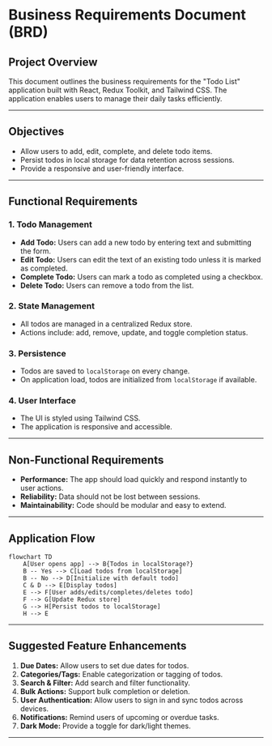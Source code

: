 # Business Requirements Document (BRD)

## Project Overview

This document outlines the business requirements for the "Todo List" application built with React, Redux Toolkit, and Tailwind CSS. The application enables users to manage their daily tasks efficiently.

---

## Objectives

- Allow users to add, edit, complete, and delete todo items.
- Persist todos in local storage for data retention across sessions.
- Provide a responsive and user-friendly interface.

---

## Functional Requirements

### 1. Todo Management

- **Add Todo:** Users can add a new todo by entering text and submitting the form.
- **Edit Todo:** Users can edit the text of an existing todo unless it is marked as completed.
- **Complete Todo:** Users can mark a todo as completed using a checkbox.
- **Delete Todo:** Users can remove a todo from the list.

### 2. State Management

- All todos are managed in a centralized Redux store.
- Actions include: add, remove, update, and toggle completion status.

### 3. Persistence

- Todos are saved to `localStorage` on every change.
- On application load, todos are initialized from `localStorage` if available.

### 4. User Interface

- The UI is styled using Tailwind CSS.
- The application is responsive and accessible.

---

## Non-Functional Requirements

- **Performance:** The app should load quickly and respond instantly to user actions.
- **Reliability:** Data should not be lost between sessions.
- **Maintainability:** Code should be modular and easy to extend.

---

## Application Flow

```mermaid
flowchart TD
    A[User opens app] --> B{Todos in localStorage?}
    B -- Yes --> C[Load todos from localStorage]
    B -- No --> D[Initialize with default todo]
    C & D --> E[Display todos]
    E --> F[User adds/edits/completes/deletes todo]
    F --> G[Update Redux store]
    G --> H[Persist todos to localStorage]
    H --> E
```

---

## Suggested Feature Enhancements

1. **Due Dates:** Allow users to set due dates for todos.
2. **Categories/Tags:** Enable categorization or tagging of todos.
3. **Search & Filter:** Add search and filter functionality.
4. **Bulk Actions:** Support bulk completion or deletion.
5. **User Authentication:** Allow users to sign in and sync todos across devices.
6. **Notifications:** Remind users of upcoming or overdue tasks.
7. **Dark Mode:** Provide a toggle for dark/light themes.

---
